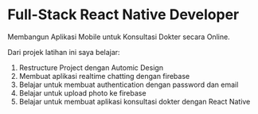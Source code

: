 # Full-Stack React Native Developer

Membangun Aplikasi Mobile untuk Konsultasi Dokter secara Online.

Dari projek latihan ini saya belajar:
1. Restructure Project dengan Automic Design
2. Membuat aplikasi realtime chatting dengan firebase
3. Belajar untuk membuat authentication dengan password dan email
4. Belajar untuk upload photo ke firebase
5. Belajar untuk membuat aplikasi konsultasi dokter dengan React Native
